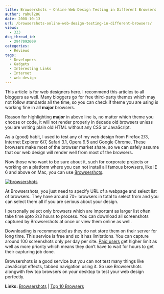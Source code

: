 ```yaml
---
title: Browsershots – Online Web Design Testing in Different Browsers
author: rahul286
date: 2008-10-13
url: /browsershots-online-web-design-testing-in-different-browsers/
views:
  - 333
dsq_thread_id:
  - 2947092609
categories:
  - Reviews
tags:
  - Developers
  - Gadgets
  - Interesting Links
  - Internet
  - web design
---
```

This article is for web designers here. I recommend this articles to all bloggers as well. Many bloggers go for free third-party themes which may not follow standards all the time, so you can check if theme you are using is working fine in all **major** browsers.

Reason for highlighting **major** in above line is, no matter which theme you choose or code, it will not render properly in decade old browsers unless you are writing plain old HTML without any CSS or JavaScript.

As a (good) habit, I used to test any of my web design from Firefox 2/3, Internet Explorer 6/7, Safari 3.1, Opera 9.5 and Google Chrome. These browsers make most of the browser market share, so we can safely assume that our web design will render well from most of the browsers.

Now those who want to be sure about it, such for corporate projects or working on a platform where you can not install all famous browsers, like IE 6 and above on Mac, you can use <a href="http://browsershots.org/" onclick="_gaq.push(['_trackEvent', 'outbound-article', 'http://browsershots.org/', 'Browsershots']);" >Browsershots</a>.

[<img class="wp-image-53035" src="http://cdn.devilsworkshop.org/files/2008/10/browsershots-web-design-testing.jpg" alt="browsershots" />][1]

At Browsershots, you just need to specify URL of a webpage and select list of browsers. They have around 70+ browsers in total to select from and you can select them all if you are serious about your design.

I personally select only browsers which are important as larger list often take time upto 2/3 hours to process. You can download all screenshots captured by Browsershots at once or view them online as well.

Downloading is recommended as they do not store them on their server for long time. This service is free and so it has limitations. You can capture around 100 screenshots only per day per site. <a href="http://browsershots.org/priority/" onclick="_gaq.push(['_trackEvent', 'outbound-article', 'http://browsershots.org/priority/', 'Paid users']);" >Paid users</a> get higher limit as well as more priority which means they don&#8217;t have to wait for hours to get their capturing job done.

Browsershots is a good service but you can not test many things like JavaScript effects, tabbed navigation using it. So use Browsershots alongwith few top browsers on your desktop to test your web design perfectly.

**Links:** <a href="http://browsershots.org/" onclick="_gaq.push(['_trackEvent', 'outbound-article', 'http://browsershots.org/', 'Browsershots']);" >Browsershots</a> | <a href="http://www.w3counter.com/globalstats.php" onclick="_gaq.push(['_trackEvent', 'outbound-article', 'http://www.w3counter.com/globalstats.php', 'Top 10 Browsers']);" >Top 10 Browsers</a>

 [1]: http://cdn.devilsworkshop.org/files/2008/10/browsershots-web-design-testing.jpg

